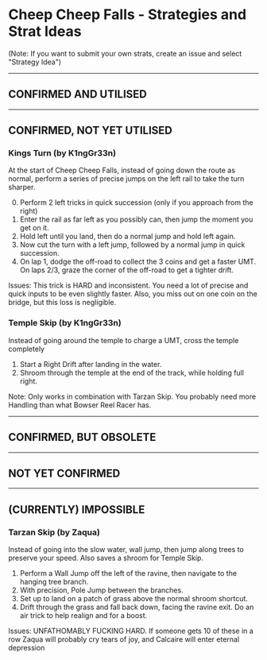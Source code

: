 # Cheep Cheep Falls - Strategies and Strat Ideas

(Note: If you want to submit your own strats, create an issue and select "Strategy Idea")

---
## CONFIRMED AND UTILISED

---
## CONFIRMED, NOT YET UTILISED

### Kings Turn (by K1ngGr33n)
At the start of Cheep Cheep Falls, instead of going down the route as normal, perform a series of precise jumps on the left rail to take the turn sharper.

0. Perform 2 left tricks in quick succession (only if you approach from the right) 
1. Enter the rail as far left as you possibly can, then jump the moment you get on it. 
2. Hold left until you land, then do a normal jump and hold left again. 
3. Now cut the turn with a left jump, followed by a normal jump in quick succession. 
4. On lap 1, dodge the off-road to collect the 3 coins and get a faster UMT. On laps 2/3, graze the corner of the off-road to get a tighter drift. 

Issues: This trick is HARD and inconsistent. You need a lot of precise and quick inputs to be even slightly faster. Also, you miss out on one coin on the bridge, but this loss is negligible. 


### Temple Skip (by K1ngGr33n)
Instead of going around the temple to charge a UMT, cross the temple completely 

1. Start a Right Drift after landing in the water.
2. Shroom through the temple at the end of the track, while holding full right.

Note: Only works in combination with Tarzan Skip. You probably need more Handling than what Bowser Reel Racer has.

---
## CONFIRMED, BUT OBSOLETE

---
## NOT YET CONFIRMED

---
## (CURRENTLY) IMPOSSIBLE
### Tarzan Skip (by Zaqua)
Instead of going into the slow water, wall jump, then jump along trees to preserve your speed. Also saves a shroom for Temple Skip.

1. Perform a Wall Jump off the left of the ravine, then navigate to the hanging tree branch.
2. With precision, Pole Jump between the branches. 
3. Set up to land on a patch of grass above the normal shroom shortcut.
4. Drift through the grass and fall back down, facing the ravine exit. Do an air trick to help realign and for a boost.

Issues: UNFATHOMABLY FUCKING HARD. If someone gets 10 of these in a row Zaqua will probably cry tears of joy, and Calcaire will enter eternal depression